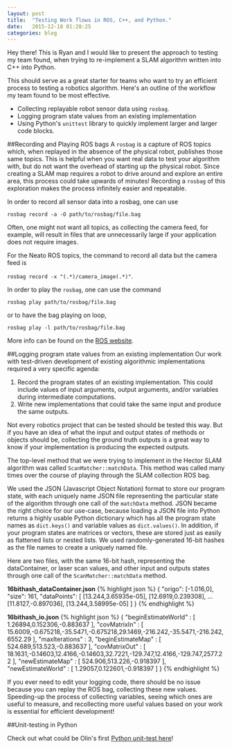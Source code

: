 ```yaml
---
layout: post
title:  "Testing Work flows in ROS, C++, and Python."
date:   2015-12-18 01:28:25
categories: blog
---
```


Hey there!  This is Ryan and I would like to present the approach to testing my team found, when trying to re-implement a SLAM algorithm written into C++ into Python.

This should serve as a great starter for teams who want to try an efficient process to testing a robotics algorithm.  Here's an outline of the workflow my team found to be most effective.

- Collecting replayable robot sensor data using `rosbag`.
- Logging program state values from an existing implementation
- Using Python's `unittest` library to quickly implement larger and larger code blocks.

##Recording and Playing ROS bags
A `rosbag` is a capture of ROS topics which, when replayed in the absence of the physical robot, publishes those same topics.  This is helpful when you want real data to test your algorithm with, but do not want the overhead of starting up the physical robot.  Since creating a SLAM map requires a robot to drive around and explore an entire area, this process could take upwards of minutes! Recording a `rosbag` of this exploration makes the process infinitely easier and repeatable.

In order to record all sensor data into a rosbag, one can use

`rosbag record -a -O path/to/rosbag/file.bag`

Often, one might not want all topics, as collecting the camera feed, for example, will result in files that are unnecessarily large if your application does not require images.

For the Neato ROS topics, the command to record all data but the camera feed is

`rosbag record -x "(.*)/camera_image(.*)"`.

In order to play the `rosbag`, one can use the command

`rosbag play path/to/rosbag/file.bag`

or to have the bag playing on loop,

`rosbag play -l path/to/rosbag/file.bag`

More info can be found on the [ROS website](http://wiki.ros.org/rosbag/Commandline).

##Logging program state values from an existing implementation
Our work with test-driven development of existing algorithmic implementations required a very specific agenda:

1. Record the program states of an existing implementation.  This could include values of input arguments, output arguments, and/or variables during intermediate computations.
2. Write new implementations that could take the same input and produce the same outputs.

Not every robotics project that can be tested should be tested this way. But if you have an idea of what the input and output states of methods or objects should be, collecting the ground truth outputs is a great way to know if your implementation is producing the expected outputs.

The top-level method that we were trying to implement in the Hector SLAM algorithm was called `ScanMatcher::matchData`.  This method was called many times over the course of playing through the SLAM collection ROS bag.

We used the JSON (Javascript Object Notation) format to store our program state, with each uniquely name JSON file representing the particular state of the algorithm through one call of the `matchData` method. JSON became the right choice for our use-case, because loading a JSON file into Python returns a highly usable Python dictionary which has all the program state names as `dict.keys()` and variable values as `dict.values()`.  In addition, if your program states are matrices or vectors, these are stored just as easily as flattened lists or nested lists. We used randomly-generated 16-bit hashes as the file names to create a uniquely named file.

Here are two files, with the same 16-bit hash, representing the dataContainer, or laser scan values, and other input and outputs states through one call of the `ScanMatcher::matchData` method.

__16bithash_dataContainer.json__
{% highlight json %}
{
"origo": [-1.016,0],
"size": 161,
"dataPoints": [
[13.244,3.65935e-05],
[12.6919,0.239308],
...
[11.8127,-0.897036],
[13.244,3.58995e-05]
]
}
{% endhighlight %}

__16bithash_io.json__
{% highlight json %}
{
"beginEstimateWorld" : [
1.26894,0.152306,-0.883637
],
"covMatrixIn" : [
15.6009,-0.675218,-35.5471,-0.675218,29.1469,-216.242,-35.5471,-216.242,6552.29
],
"maxIterations" : 3,
"beginEstimateMap" : [
524.689,513.523,-0.883637
],
"covMatrixOut" : [
18.1631,-0.14603,12.4166,-0.14603,32.7221,-129.747,12.4166,-129.747,2577.22
],
"newEstimateMap" : [
524.906,513.226,-0.918397
],
"newEstimateWorld" : [
1.29057,0.122601,-0.918397
]
}
{% endhighlight %}

If you ever need to edit your logging code, there should be no issue because you can replay the ROS bag, collecting these new values.  Speeding-up the process of collecting variables, seeing which ones are useful to measure, and recollecting more useful values based on your work is essential for efficient development!

##Unit-testing in Python

Check out what could be Olin's first [Python unit-test here](https://github.com/youralien/hector_slam/blob/python/python_slam/test_ScanMatcher.py)!